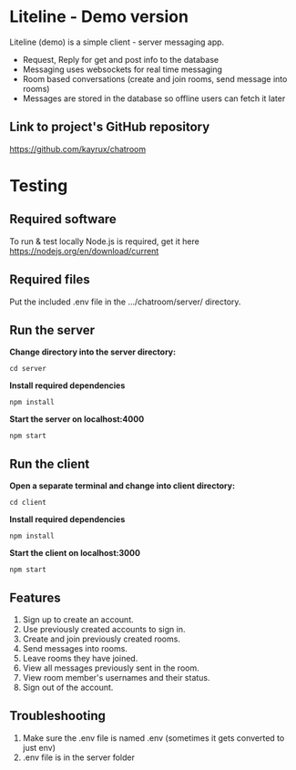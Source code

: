 # Liteline - Demo version
Liteline (demo) is a simple client - server messaging app.
- Request, Reply for get and post info to the database
- Messaging uses websockets for real time messaging
- Room based conversations (create and join rooms, send message into rooms)
- Messages are stored in the database so offline users can fetch it later

## Link to project's GitHub repository  
https://github.com/kayrux/chatroom

# Testing
## Required software  
To run & test locally Node.js is required, get it here https://nodejs.org/en/download/current

## Required files  
Put the included .env file in the .../chatroom/server/ directory.

## Run the server  
**Change directory into the server directory:**
```
cd server
```

**Install required dependencies**
```
npm install
```

**Start the server on localhost:4000**
```
npm start
```


## Run the client  
**Open a separate terminal and change into client directory:**
```
cd client
```

**Install required dependencies**
```
npm install
```

**Start the client on localhost:3000**
```
npm start
```

## Features
1. Sign up to create an account.
2. Use previously created accounts to sign in.
3. Create and join previously created rooms.
4. Send messages into rooms.
5. Leave rooms they have joined.
6. View all messages previously sent in the room.
7. View room member's usernames and their status.
8. Sign out of the account.

## Troubleshooting
1. Make sure the .env file is named .env (sometimes it gets converted to just env)
2. .env file is in the server folder